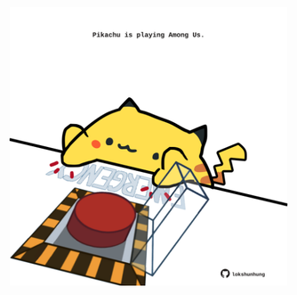 <!-- built at 25/05/2021, 06:16:50 UTC -->
<p align="center">
  <img width="500" height="500" src="./ReadmeImage.svg">
</p>
